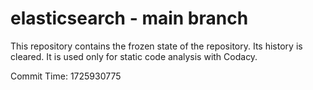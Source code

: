 # elasticsearch - main branch

This repository contains the frozen state of the repository.
Its history is cleared. It is used only for static code
analysis with Codacy.

Commit Time: 1725930775